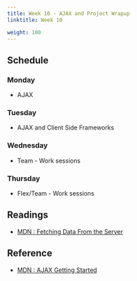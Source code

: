 ```yaml
---
title: Week 10 - AJAX and Project Wrapup
linktitle: Week 10

weight: 100
---
```


## Schedule

### Monday

* AJAX

### Tuesday

* AJAX and Client Side Frameworks

### Wednesday

* Team - Work sessions

### Thursday

* Flex/Team - Work sessions

## Readings

* [MDN : Fetching Data From the Server](https://developer.mozilla.org/en-US/docs/Learn/JavaScript/Client-side_web_APIs/Fetching_data)  

## Reference

* [MDN : AJAX Getting Started](https://developer.mozilla.org/en-US/docs/Web/Guide/AJAX/Getting_Started)
